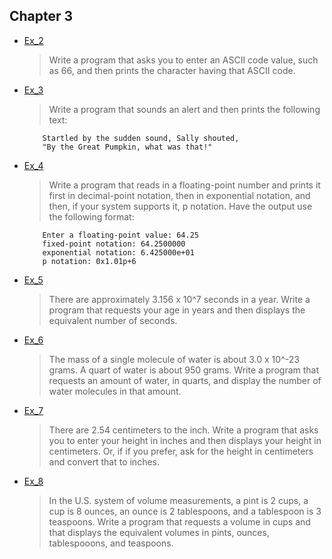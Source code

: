 ## Chapter 3

- [Ex_2](./Ex_2)
    > Write a program that asks you to enter an ASCII code value, such as 66, and then prints the character having that ASCII code.
- [Ex_3](./Ex_3)
    > Write a program that sounds an alert and then prints the following text:
    ```
        Startled by the sudden sound, Sally shouted,
        "By the Great Pumpkin, what was that!"
    ```
- [Ex_4](./Ex_4)
    > Write a program that reads in a floating-point number and prints it first in decimal-point notation, then in exponential notation, and then, if your system supports it, p notation. Have the output use the following format:
    ```
        Enter a floating-point value: 64.25
        fixed-point notation: 64.2500000
        exponential notation: 6.425000e+01
        p notation: 0x1.01p+6
    ```
- [Ex_5](./Ex_5)
    > There are approximately 3.156 x 10^7 seconds in a year. Write a program that requests your age in years and then displays the equivalent number of seconds.
- [Ex_6](./Ex_6)
    > The mass of a single molecule of water is about 3.0 x 10^-23 grams. A quart of water is about 950 grams. Write a program that requests an amount of water, in quarts, and display the number of water molecules in that amount.
- [Ex_7](./Ex_7)
    > There are 2.54 centimeters to the inch. Write a program that asks you to enter your height in inches and then displays your height in centimeters. Or, if if you prefer, ask for the height in centimeters and convert that to inches.
- [Ex_8](./Ex_8)
    > In the U.S. system of volume measurements, a pint is 2 cups, a cup is 8 ounces, an ounce is 2 tablespoons, and a tablespoon is 3 teaspoons. Write a program that requests a volume in cups and that displays the equivalent volumes in pints, ounces, tablespooons, and teaspoons.